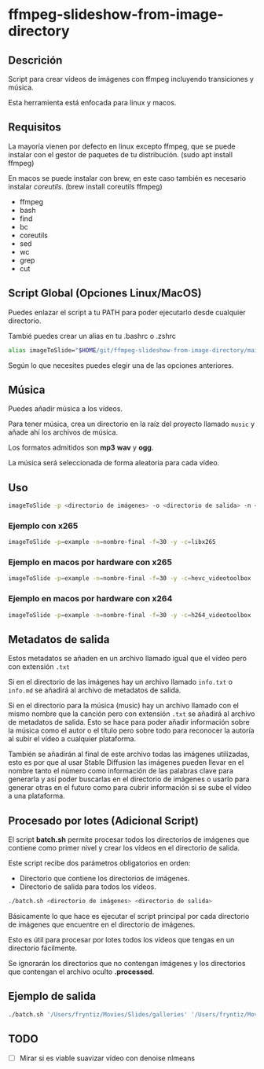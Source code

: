 # ffmpeg-slideshow-from-image-directory

## Descrición

Script para crear vídeos de imágenes con ffmpeg incluyendo transiciones y música.

Esta herramienta está enfocada para linux y macos.

## Requisitos

La mayoría vienen por defecto en linux excepto ffmpeg, que se puede instalar con el gestor de paquetes de tu distribución. (sudo apt install ffmpeg)

En macos se puede instalar con brew, en este caso también es necesario instalar _coreutils_. (brew install coreutils ffmpeg)

- ffmpeg
- bash
- find
- bc
- coreutils
- sed
- wc
- grep
- cut

## Script Global (Opciones Linux/MacOS)

Puedes enlazar el script a tu PATH para poder ejecutarlo desde cualquier directorio.

Tambié puedes crear un alias en tu .bashrc o .zshrc

```bash
alias imageToSlide="$HOME/git/ffmpeg-slideshow-from-image-directory/main.sh"
```

Según lo que necesites puedes elegir una de las opciones anteriores.

## Música

Puedes añadir música a los vídeos.

Para tener música, crea un directorio en la raíz del proyecto llamado `music` y añade ahí los archivos de música.

Los formatos admitidos son **mp3** **wav** y **ogg**.

La música será seleccionada de forma aleatoria para cada vídeo.

## Uso

```bash
imageToSlide -p <directorio de imágenes> -o <directorio de salida> -n <nombre de salida>
```

### Ejemplo con x265

```bash
imageToSlide -p=example -n=nombre-final -f=30 -y -c=libx265
```

### Ejemplo en macos por hardware con x265

```bash
imageToSlide -p=example -n=nombre-final -f=30 -y -c=hevc_videotoolbox
```

### Ejemplo en macos por hardware con x264

```bash
imageToSlide -p=example -n=nombre-final -f=30 -y -c=h264_videotoolbox
```

## Metadatos de salida

Estos metadatos se añaden en un archivo llamado igual que el vídeo pero con extensión `.txt`

Si en el directorio de las imágenes hay un archivo llamado `info.txt` o `info.md` se añadirá al archivo de metadatos de salida.

Si en el directorio para la música (music) hay un archivo llamado con el mismo nombre que la canción pero con extensión `.txt` se añadirá al archivo de metadatos de salida. Esto se hace para poder añadir información sobre la música como el autor o el título pero sobre todo para reconocer la autoría al subir el vídeo a cualquier plataforma.

También se añadirán al final de este archivo todas las imágenes utilizadas, esto es por que al usar Stable Diffusion las imágenes pueden llevar en el nombre tanto el número como información de las palabras clave para generarla y así poder buscarlas en el directorio de imágenes o usarlo para generar otras en el futuro como para cubrir información si se sube el vídeo a una plataforma.

## Procesado por lotes (Adicional Script)

El script **batch.sh** permite procesar todos los directorios de imágenes que contiene como primer nivel y crear los vídeos en el directorio de salida.

Este script recibe dos parámetros obligatorios en orden:

- Directorio que contiene los directorios de imágenes.
- Directorio de salida para todos los vídeos.

```bash
./batch.sh <directorio de imágenes> <directorio de salida>
```

Básicamente lo que hace es ejecutar el script principal por cada directorio de imágenes que encuentre en el directorio de imágenes.

Esto es útil para procesar por lotes todos los vídeos que tengas en un directorio fácilmente.

Se ignorarán los directorios que no contengan imágenes y los directorios que contengan el archivo oculto **.processed**.

## Ejemplo de salida

```bash
./batch.sh '/Users/fryntiz/Movies/Slides/galleries' '/Users/fryntiz/Movies/Slides/output'
```

## TODO

- [ ] Mirar si es viable suavizar vídeo con denoise nlmeans
